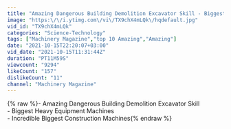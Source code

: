 ```yaml
---
title: "Amazing Dangerous Building Demolition Excavator Skill - Biggest Heavy Equipment Machines"
image: "https:\/\/i.ytimg.com\/vi\/TX9chX4mLQk\/hqdefault.jpg"
vid_id: "TX9chX4mLQk"
categories: "Science-Technology"
tags: ["Machinery Magazine","top 10 Amazing","Amazing"]
date: "2021-10-15T22:20:07+03:00"
vid_date: "2021-10-15T11:31:44Z"
duration: "PT11M59S"
viewcount: "9294"
likeCount: "157"
dislikeCount: "11"
channel: "Machinery Magazine"
---
```

{% raw %}- Amazing Dangerous Building Demolition Excavator Skill <br />- Biggest Heavy Equipment Machines<br /> - Incredible Biggest Construction Machines{% endraw %}
